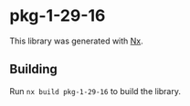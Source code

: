 # pkg-1-29-16

This library was generated with [Nx](https://nx.dev).

## Building

Run `nx build pkg-1-29-16` to build the library.
